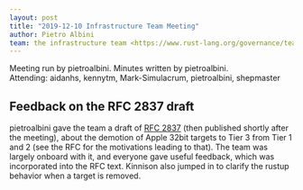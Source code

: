 ```yaml
---
layout: post
title: "2019-12-10 Infrastructure Team Meeting"
author: Pietro Albini
team: the infrastructure team <https://www.rust-lang.org/governance/teams/operations#infra>
---
```


Meeting run by pietroalbini. Minutes written by pietroalbini.  
Attending: aidanhs, kennytm, Mark-Simulacrum, pietroalbini, shepmaster

## Feedback on the RFC 2837 draft

pietroalbini gave the team a draft of [RFC
2837](https://github.com/rust-lang/rfcs/pull/2837) (then published shortly
after the meeting), about the demotion of Apple 32bit targets to Tier 3 from
Tier 1 and 2 (see the RFC for the motivations leading to that). The team was
largely onboard with it, and everyone gave useful feedback, which was
incorporated into the RFC text. Kinnison also jumped in to clarify the rustup
behavior when a target is removed.
